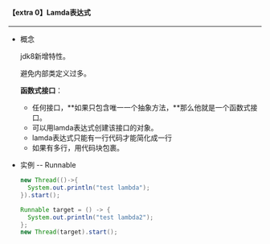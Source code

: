 #### 【extra 0】Lamda表达式

---------------

- 概念

  jdk8新增特性。

  避免内部类定义过多。

  **函数式接口**：

  - 任何接口，**如果只包含唯一一个抽象方法，**那么他就是一个函数式接口。
  - 可以用lamda表达式创建该接口的对象。
  - lamda表达式只能有一行代码才能简化成一行
  - 如果有多行，用代码块包裹。

- 实例 -- Runnable

  ```java
  new Thread(()->{
    System.out.println("test lambda");
  }).start();
  
  Runnable target = () -> {
    System.out.println("test lambda2");
  };
  new Thread(target).start();
  
  ```
  
  